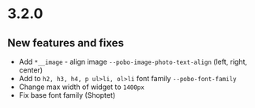 # 3.2.0

## New features and fixes
- Add `*__image` - align image `--pobo-image-photo-text-align` (left, right, center)
- Add to `h2, h3, h4, p ul>li, ol>li` font family `--pobo-font-family`
- Change max width of widget to `1400px`
- Fix base font family (Shoptet)